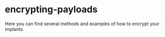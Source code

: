 # encrypting-payloads
Here you can find several methods and examples of how to encrypt your implants.

